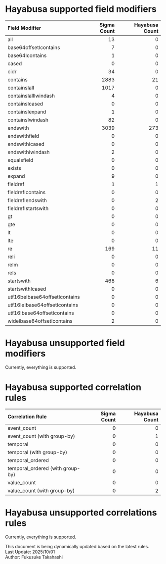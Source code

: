 # Hayabusa supported field modifiers
| Field Modifier                |   Sigma Count |   Hayabusa Count |
|:------------------------------|--------------:|-----------------:|
| all                           |            13 |                0 |
| base64offsetǀcontains         |             7 |                0 |
| base64ǀcontains               |             1 |                0 |
| cased                         |             0 |                0 |
| cidr                          |            34 |                0 |
| contains                      |          2883 |               21 |
| containsǀall                  |          1017 |                0 |
| containsǀallǀwindash          |             4 |                0 |
| containsǀcased                |             0 |                0 |
| containsǀexpand               |             1 |                0 |
| containsǀwindash              |            82 |                0 |
| endswith                      |          3039 |              273 |
| endswithfield                 |             0 |                0 |
| endswithǀcased                |             0 |                0 |
| endswithǀwindash              |             2 |                0 |
| equalsfield                   |             0 |                0 |
| exists                        |             0 |                0 |
| expand                        |             9 |                0 |
| fieldref                      |             1 |                1 |
| fieldrefǀcontains             |             0 |                0 |
| fieldrefǀendswith             |             0 |                2 |
| fieldrefǀstartswith           |             0 |                0 |
| gt                            |             0 |                0 |
| gte                           |             0 |                0 |
| lt                            |             0 |                0 |
| lte                           |             0 |                0 |
| re                            |           169 |               11 |
| reǀi                          |             0 |                0 |
| reǀm                          |             0 |                0 |
| reǀs                          |             0 |                0 |
| startswith                    |           468 |                6 |
| startswithǀcased              |             0 |                0 |
| utf16beǀbase64offsetǀcontains |             0 |                0 |
| utf16leǀbase64offsetǀcontains |             0 |                0 |
| utf16ǀbase64offsetǀcontains   |             0 |                0 |
| wideǀbase64offsetǀcontains    |             2 |                0 |

# Hayabusa unsupported field modifiers
Currently, everything is supported.


# Hayabusa supported correlation rules
| Correlation Rule                 |   Sigma Count |   Hayabusa Count |
|:---------------------------------|--------------:|-----------------:|
| event_count                      |             0 |                0 |
| event_count (with group-by)      |             0 |                1 |
| temporal                         |             0 |                0 |
| temporal (with group-by)         |             0 |                0 |
| temporal_ordered                 |             0 |                0 |
| temporal_ordered (with group-by) |             0 |                0 |
| value_count                      |             0 |                0 |
| value_count (with group-by)      |             0 |                2 |

# Hayabusa unsupported correlations rules
Currently, everything is supported.


This document is being dynamically updated based on the latest rules.  
Last Update: 2025/10/01  
Author: Fukusuke Takahashi